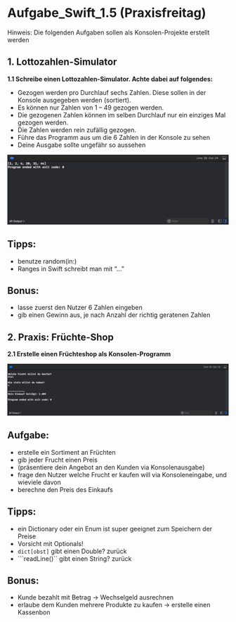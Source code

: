 # Aufgabe_Swift_1.5 (Praxisfreitag)

Hinweis: Die folgenden Aufgaben sollen als Konsolen-Projekte erstellt werden

## 1. Lottozahlen-Simulator

**1.1 Schreibe einen Lottozahlen-Simulator. Achte dabei auf folgendes:**

- Gezogen werden pro Durchlauf sechs Zahlen. Diese sollen in der Konsole ausgegeben
werden (sortiert).
- Es können nur Zahlen von 1 – 49 gezogen werden.
- Die gezogenen Zahlen können im selben Durchlauf nur ein einziges Mal gezogen werden.
- Die Zahlen werden rein zufällig gezogen.
- Führe das Programm aus um die 6 Zahlen in der Konsole zu sehen
- Deine Ausgabe sollte ungefähr so aussehen

![Print Example 1](1.png)

## Tipps: 
- benutze random(in:)
- Ranges in Swift schreibt man mit “...” 

## Bonus:
- lasse zuerst den Nutzer 6 Zahlen eingeben
- gib einen Gewinn aus, je nach Anzahl der richtig geratenen Zahlen


## 2. Praxis: Früchte-Shop

**2.1 Erstelle einen Früchteshop als Konsolen-Programm**

![Print Example 2](2.png)


## Aufgabe:
- erstelle ein Sortiment an Früchten
- gib jeder Frucht einen Preis
- (präsentiere dein Angebot an den Kunden via Konsolenausgabe)
- frage den Nutzer welche Frucht er kaufen will via Konsoleneingabe, und wieviele davon
- berechne den Preis des Einkaufs

## Tipps: 
- ein Dictionary oder ein Enum ist super geeignet zum Speichern der Preise
- Vorsicht mit Optionals!
- ```dict[obst]``` gibt einen Double? zurück
- ```readLine()`` gibt einen String? zurück

## Bonus: 
- Kunde bezahlt mit Betrag -> Wechselgeld ausrechnen
- erlaube dem Kunden mehrere Produkte zu kaufen -> erstelle einen Kassenbon

